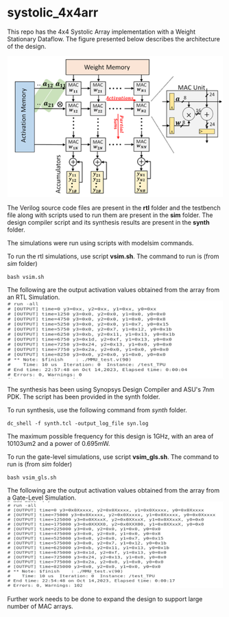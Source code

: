 # systolic_4x4arr

This repo has the 4x4 Systolic Array implementation with a Weight Stationary Dataflow. The figure presented below describes the architecture of the design.

![Architecture](./docs/architecture.png)

The Verilog source code files are present in the **rtl** folder and the testbench file along with scripts used to run them are present in the **sim** folder. The design compiler script and its synthesis results are present in the **synth** folder.

The simulations were run using scripts with modelsim commands. 

To run the rtl simulations, use script **vsim.sh**. The command to run is (from *sim* folder)
```
bash vsim.sh
```


The following are the output activation values obtained from the array from an RTL Simulation.
![SIM_OUT](./docs/sim_out_values.png)

The synthesis has been using Synopsys Design Compiler and ASU's 7nm PDK. The script has been provided in the synth folder.

To run synthesis, use the following command from *synth* folder.
```
dc_shell -f synth.tcl -output_log_file syn.log
```

The maximum possible frequency for this design is 1GHz, with an area of 10103um2 and a power of 0.695mW.

To run the gate-level simulations, use script **vsim_gls.sh**. The command to run is (from *sim* folder)
```
bash vsim_gls.sh
```

The following are the output activation values obtained from the array from a Gate-Level Simulation.
![SYNTH_OUT](./docs/synth_out_values.png)

Further work needs to be done to expand the design to support large number of MAC arrays.
